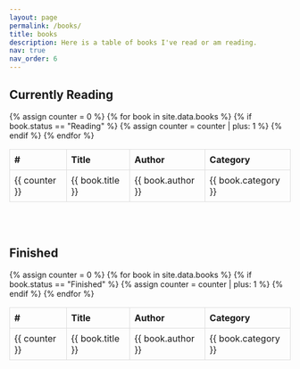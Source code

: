 ```yaml
---
layout: page
permalink: /books/
title: books
description: Here is a table of books I've read or am reading.
nav: true
nav_order: 6
---
```

<!-- Include DataTables CSS -->
<link rel="stylesheet" href="https://cdn.datatables.net/1.13.1/css/jquery.dataTables.min.css">

<style>
  table {
    width: 100%; /* Ensure all tables are the same width */
    border-collapse: collapse; /* Optional: Makes tables look cleaner */
  }
  table th, table td {
    border: 1px solid #ddd; /* Optional: Adds a border for clarity */
    text-align: left; /* Align text to the left */
    padding: 8px; /* Add some padding */
  }
</style>

## Currently Reading
<table id="currently-reading-table">
  <thead>
    <tr>
      <th>#</th>
      <th>Title</th>
      <th>Author</th>
      <th>Category</th>
    </tr>
  </thead>
  <tbody>
    {% assign counter = 0 %} <!-- Initialize the counter -->
    {% for book in site.data.books %}
      {% if book.status == "Reading" %}
        {% assign counter = counter | plus: 1 %} <!-- Increment the counter -->
        <tr>
          <td>{{ counter }}</td> <!-- Display the counter -->
          <td>{{ book.title }}</td>
          <td>{{ book.author }}</td>
          <td>{{ book.category }}</td>
        </tr>
      {% endif %}
    {% endfor %}
  </tbody>
</table>

<br><br>

## Finished
<table id="finished-table">
  <thead>
    <tr>
      <th>#</th>
      <th>Title</th>
      <th>Author</th>
      <th>Category</th>
    </tr>
  </thead>
  <tbody>
    {% assign counter = 0 %} <!-- Reset the counter for the second table -->
    {% for book in site.data.books %}
      {% if book.status == "Finished" %}
        {% assign counter = counter | plus: 1 %} <!-- Increment the counter -->
        <tr>
          <td>{{ counter }}</td> <!-- Display the counter -->
          <td>{{ book.title }}</td>
          <td>{{ book.author }}</td>
          <td>{{ book.category }}</td>
        </tr>
      {% endif %}
    {% endfor %}
  </tbody>
</table>

<!-- Include jQuery and DataTables JS -->
<script src="https://code.jquery.com/jquery-3.6.0.min.js"></script>
<script src="https://cdn.datatables.net/1.13.1/js/jquery.dataTables.min.js"></script>

<script>
  // Initialize DataTables for each table
  $(document).ready(function() {
    $('#currently-reading-table').DataTable({
      "paging": true,
      "searching": true,
      "info": true
    });
    $('#finished-table').DataTable({
      "paging": true,
      "searching": true,
      "info": true
    });
  });
</script>
